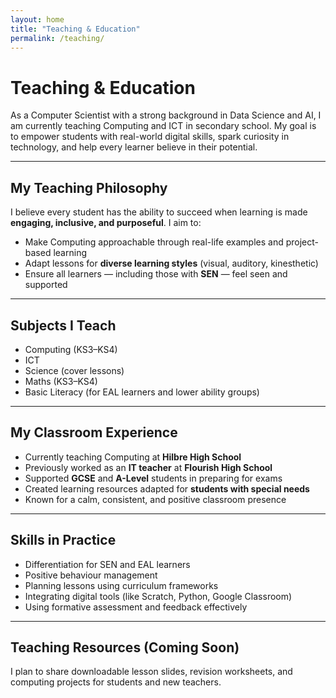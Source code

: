 ```yaml
---
layout: home
title: "Teaching & Education"
permalink: /teaching/
---
```


#  Teaching & Education

As a Computer Scientist with a strong background in Data Science and AI, I am currently teaching Computing and ICT in secondary school. My goal is to empower students with real-world digital skills, spark curiosity in technology, and help every learner believe in their potential.

---

##  My Teaching Philosophy

I believe every student has the ability to succeed when learning is made **engaging, inclusive, and purposeful**. I aim to:
- Make Computing approachable through real-life examples and project-based learning
- Adapt lessons for **diverse learning styles** (visual, auditory, kinesthetic)
- Ensure all learners — including those with **SEN** — feel seen and supported

---

##  Subjects I Teach

- Computing (KS3–KS4)
- ICT
- Science (cover lessons)
- Maths (KS3–KS4)
- Basic Literacy (for EAL learners and lower ability groups)

---

##  My Classroom Experience

- Currently teaching Computing at **Hilbre High School**
- Previously worked as an **IT teacher** at **Flourish High School**
- Supported **GCSE** and **A-Level** students in preparing for exams
- Created learning resources adapted for **students with special needs**
- Known for a calm, consistent, and positive classroom presence

---

##  Skills in Practice

- Differentiation for SEN and EAL learners
- Positive behaviour management
- Planning lessons using curriculum frameworks
- Integrating digital tools (like Scratch, Python, Google Classroom)
- Using formative assessment and feedback effectively

---

##  Teaching Resources (Coming Soon)
I plan to share downloadable lesson slides, revision worksheets, and computing projects for students and new teachers.

